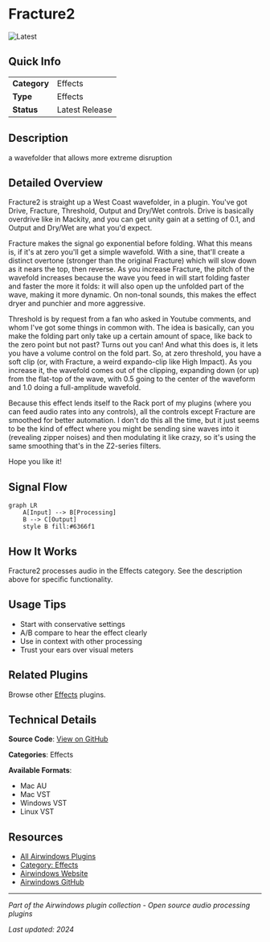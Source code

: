 # Fracture2

![Latest](https://img.shields.io/badge/-Latest-10b981)

## Quick Info

| | |
|---|---|
| **Category** | Effects |
| **Type** | Effects |
| **Status** | Latest Release |

## Description

a wavefolder that allows more extreme disruption

## Detailed Overview

Fracture2 is straight up a West Coast wavefolder, in a plugin. You've got Drive, Fracture, Threshold, Output and Dry/Wet controls. Drive is basically overdrive like in Mackity, and you can get unity gain at a setting of 0.1, and Output and Dry/Wet are what you'd expect.

Fracture makes the signal go exponential before folding. What this means is, if it's at zero you'll get a simple wavefold. With a sine, that'll create a distinct overtone (stronger than the original Fracture) which will slow down as it nears the top, then reverse. As you increase Fracture, the pitch of the wavefold increases because the wave you feed in will start folding faster and faster the more it folds: it will also open up the unfolded part of the wave, making it more dynamic. On non-tonal sounds, this makes the effect dryer and punchier and more aggressive.

Threshold is by request from a fan who asked in Youtube comments, and whom I've got some things in common with. The idea is basically, can you make the folding part only take up a certain amount of space, like back to the zero point but not past? Turns out you can! And what this does is, it lets you have a volume control on the fold part. So, at zero threshold, you have a soft clip (or, with Fracture, a weird expando-clip like High Impact). As you increase it, the wavefold comes out of the clipping, expanding down (or up) from the flat-top of the wave, with 0.5 going to the center of the waveform and 1.0 doing a full-amplitude wavefold.

Because this effect lends itself to the Rack port of my plugins (where you can feed audio rates into any controls), all the controls except Fracture are smoothed for better automation. I don't do this all the time, but it just seems to be the kind of effect where you might be sending sine waves into it (revealing zipper noises) and then modulating it like crazy, so it's using the same smoothing that's in the Z2-series filters.

Hope you like it!

## Signal Flow

```mermaid
graph LR
    A[Input] --> B[Processing]
    B --> C[Output]
    style B fill:#6366f1
```

## How It Works

Fracture2 processes audio in the Effects category. See the description above for specific functionality.

## Usage Tips

- Start with conservative settings
- A/B compare to hear the effect clearly
- Use in context with other processing
- Trust your ears over visual meters


## Related Plugins

Browse other [Effects](../categories/effects.md) plugins.


## Technical Details

**Source Code**: [View on GitHub](https://github.com/airwindows/airwindows/tree/master/plugins/LinuxVST/src/Fracture2)

**Categories**: Effects

**Available Formats**:
- Mac AU
- Mac VST
- Windows VST
- Linux VST

## Resources

- [All Airwindows Plugins](../../README.md)
- [Category: Effects](../categories/effects.md)
- [Airwindows Website](https://www.airwindows.com)
- [Airwindows GitHub](https://github.com/airwindows/airwindows)

---

*Part of the Airwindows plugin collection - Open source audio processing plugins*

*Last updated: 2024*
